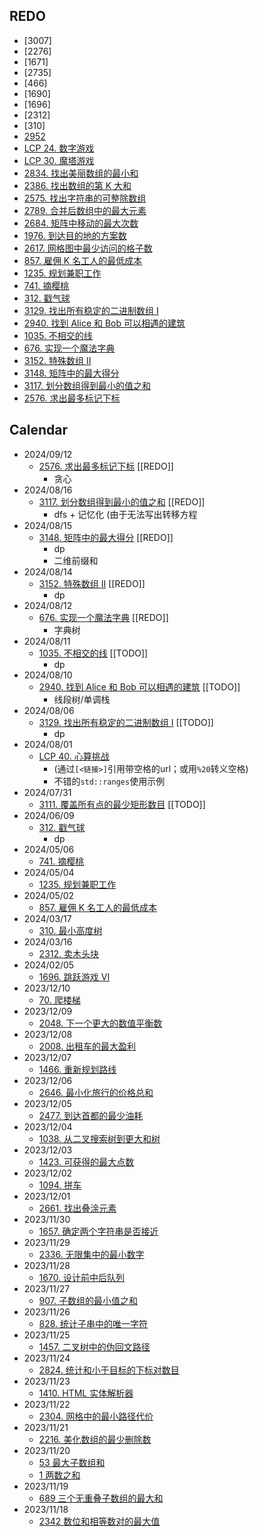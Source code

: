 ## REDO

- [3007]
- [2276]
- [1671]
- [2735]
- [466]
- [1690]
- [1696]
- [2312]
- [310]
- [2952](2952/readme.md)
- [LCP 24. 数字游戏](https://leetcode.cn/problems/5TxKeK/)
- [LCP 30. 魔塔游戏](https://leetcode.cn/problems/p0NxJO/)
- [2834. 找出美丽数组的最小和](2834/readme.md)
- [2386. 找出数组的第 K 大和](2386/readme.md)
- [2575. 找出字符串的可整除数组](2575/readme.md)
- [2789. 合并后数组中的最大元素](2789/readme.md)
- [2684. 矩阵中移动的最大次数](2684/readme.md)
- [1976. 到达目的地的方案数](1976/readme.md)
- [2617. 网格图中最少访问的格子数](2617/readme.md)
- [857. 雇佣 K 名工人的最低成本](857/readme.md)
- [1235. 规划兼职工作](1235/readme.md)
- [741. 摘樱桃](741/readme.md)
- [312. 戳气球](https://leetcode.cn/problems/burst-balloons)
- [3129. 找出所有稳定的二进制数组 I](https://leetcode.cn/problems/find-all-possible-stable-binary-arrays-i/)
- [2940. 找到 Alice 和 Bob 可以相遇的建筑](https://leetcode.cn/problems/find-building-where-alice-and-bob-can-meet/)
- [1035. 不相交的线](1035/readme.md)
- [676. 实现一个魔法字典](676/readme.md)
- [3152. 特殊数组 II](3152/readme.md)
- [3148. 矩阵中的最大得分](3148/readme.md)
- [3117. 划分数组得到最小的值之和](3117/readme.md)
- [2576. 求出最多标记下标](2576/readme.md)

## Calendar

- 2024/09/12
  - [2576. 求出最多标记下标](2576/readme.md) [[REDO]]
    - 贪心
- 2024/08/16
  - [3117. 划分数组得到最小的值之和](3117/readme.md) [[REDO]]
    - dfs + 记忆化 (由于无法写出转移方程
- 2024/08/15
  - [3148. 矩阵中的最大得分](3148/readme.md) [[REDO]]
    - dp
    - 二维前缀和
- 2024/08/14
  - [3152. 特殊数组 II](3152/readme.md) [[REDO]]
    - dp
- 2024/08/12
  - [676. 实现一个魔法字典](676/readme.md) [[REDO]]
    - 字典树
- 2024/08/11
  - [1035. 不相交的线](1035/readme.md) [[TODO]]
    - dp
- 2024/08/10
  - [2940. 找到 Alice 和 Bob 可以相遇的建筑](2940/readme.md) [[TODO]]
    - 线段树/单调栈
- 2024/08/06
  - [3129. 找出所有稳定的二进制数组 I](3129/readme.md) [[TODO]]
    - dp
- 2024/08/01
  - [LCP 40. 心算挑战](<LCP 40/readme.md>)
    - (通过`[<链接>]`引用带空格的url；或用`%20`转义空格)
    - 不错的`std::ranges`使用示例
- 2024/07/31
  - [3111. 覆盖所有点的最少矩形数目](3111/readme.md) [[TODO]]
- 2024/06/09
  - [312. 戳气球](312/readme.md)
    - dp
- 2024/05/06
  - [741. 摘樱桃](741/readme.md)
- 2024/05/04
  - [1235. 规划兼职工作](1235/readme.md)
- 2024/05/02
  - [857. 雇佣 K 名工人的最低成本](857/readme.md)
- 2024/03/17
  - [310. 最小高度树](310/readme.md)
- 2024/03/16
  - [2312. 卖木头块](2312/readme.md)
- 2024/02/05
  - [1696. 跳跃游戏 VI](1696/readme.md)
- 2023/12/10
  - [70. 爬楼梯](70/readme.md)
- 2023/12/09
  - [2048. 下一个更大的数值平衡数](2048/readme.md)
- 2023/12/08
  - [2008. 出租车的最大盈利](2008/readme.md)
- 2023/12/07
  - [1466. 重新规划路线](1466/readme.md)
- 2023/12/06
  - [2646. 最小化旅行的价格总和](2646/readme.md)
- 2023/12/05
  - [2477. 到达首都的最少油耗](2477/readme.md)
- 2023/12/04
  - [1038. 从二叉搜索树到更大和树](1038/readme.md)
- 2023/12/03
  - [1423. 可获得的最大点数](1423/readme.md)
- 2023/12/02
  - [1094. 拼车](1094/readme.md)
- 2023/12/01
  - [2661. 找出叠涂元素](2661/readme.md)
- 2023/11/30
  - [1657. 确定两个字符串是否接近](1657/readme.md)
- 2023/11/29
  - [2336. 无限集中的最小数字](2336/readme.md)
- 2023/11/28
  - [1670. 设计前中后队列](TODO)
- 2023/11/27
  - [907. 子数组的最小值之和](907/readme.md)
- 2023/11/26
  - [828. 统计子串中的唯一字符](828/readme.md)
- 2023/11/25
  - [1457. 二叉树中的伪回文路径](1457/readme.md)
- 2023/11/24
  - [2824. 统计和小于目标的下标对数目](2824/readme.md)
- 2023/11/23
  - [1410. HTML 实体解析器](1410/readme.md)
- 2023/11/22
  - [2304. 网格中的最小路径代价](2304/readme.md)
- 2023/11/21
  - [2216. 美化数组的最少删除数](2216/readme.md)
- 2023/11/20
  - [53 最大子数组和](53/readme.md)
  - [1 两数之和](1/readme.md)
- 2023/11/19
  - [689 三个无重叠子数组的最大和](689/readme.md)
- 2023/11/18
  - [2342 数位和相等数对的最大值](2342/readme.md)
